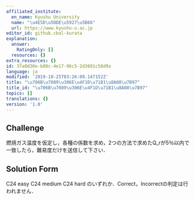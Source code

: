 ```yaml
---
affiliated_institute:
  en_name: Kyushu University
  name: "\u4E5D\u5DDE\u5927\u5B66"
  url: https://www.kyushu-u.ac.jp
editor_id: github.cbal-kurata
explanation:
  answer:
    RatingOnly: []
  resources: {}
extra_resources: {}
id: 37a0d30e-b08c-4e17-96c5-2d3691c58d9a
language: ja
modified: '2019-10-25T03:26:09.147152Z'
title: "\u706B\u7089\u306E\u4F1D\u71B1\u8A08\u7B97"
title_id: "\u706B\u7089\u306E\u4F1D\u71B1\u8A08\u7B97"
topics: []
translations: {}
version: '1.0'
---
```


## Challenge
燃焼ガス温度を仮定し，各種の係数を求め，2つの方法で求めたQ_rが5％以内で一致したら，難易度だけを送信して下さい．


## Solution Form

C24 easy
C24 medium
C24 hard
のいずれか．Correct，Incorrectの判定は行われません．





